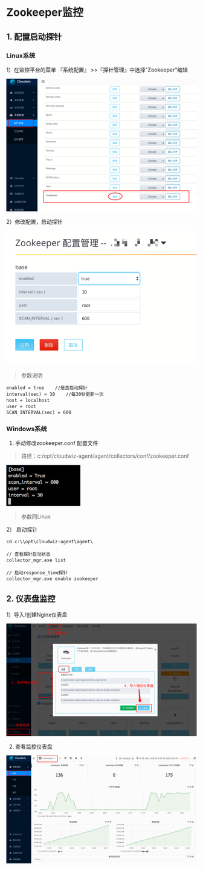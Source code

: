 # Zookeeper监控

## 1. 配置启动探针

### Linux系统

1）在监控平台的菜单 『系统配置』 >>『探针管理』中选择"Zookeeper"编辑

![](/part4/images/zookeeper1.png)

2）修改配置，启动探针

![](/part4/images/zookeeper2.png)

> 参数说明

```
enabled = true    //是否启动探针
interval(sec) = 30    //每30秒更新一次
host = localhost
user = root
SCAN_INTERVAL(sec) = 600
```

### Windows系统
1) 手动修改zookeeper.conf 配置文件
> 路径：c:/opt/cloudwiz-agent/agent/collectors/conf/zookeeper.conf

![](/part4/images/zookeeper3.png)

> 参数同Linux

2） 启动探针

```
cd c:\\opt\cloudwiz-agent\agent\

// 查看探针启动状态
collector_mgr.exe list

// 启动response_time探针
collector_mgr.exe enable zookeeper
```

## 2. 仪表盘监控
1）导入/创建Nginx仪表盘

![](/part4/images/zookeeper4.png)

2) 查看监控仪表盘

![](/part4/images/zookeeper5.png)






